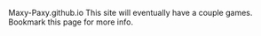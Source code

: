 Maxy-Paxy.github.io
This site will eventually have a couple games.
Bookmark this page for more info.
